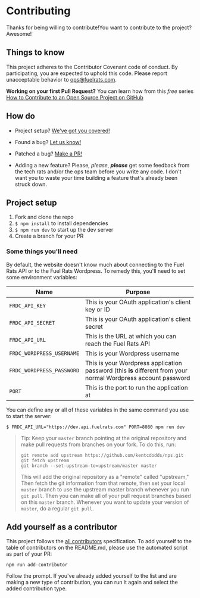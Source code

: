 # Contributing

Thanks for being willing to contribute!You want to contribute to the project? Awesome!

## Things to know

This project adheres to the Contributor Covenant code of conduct. By participating, you are expected to uphold this code. Please report unacceptable behavior to [ops@fuelrats.com](ops-email).

**Working on your first Pull Request?** You can learn how from this *free* series
[How to Contribute to an Open Source Project on GitHub][egghead]

## How do

* Project setup?
  [We've got you covered!](#project-setup)

* Found a bug?
  [Let us know!](bugs)

* Patched a bug?
  [Make a PR!](new-pr)

* Adding a new feature?
  Please, *please*, ***please*** get some feedback from the tech rats and/or the ops team before you write any code. I don't want you to waste your time building a feature that's already been struck down.

## Project setup

1. Fork and clone the repo
2. `$ npm install` to install dependencies
3. `$ npm run dev` to start up the dev server
4. Create a branch for your PR

### Some things you'll need

By default, the website doesn't know much about connecting to the Fuel Rats API or to the Fuel Rats Wordpress. To remedy this, you'll need to set some environment variables:

| Name                      | Purpose                                                                                                        |
|---------------------------|----------------------------------------------------------------------------------------------------------------|
| `FRDC_API_KEY`            | This is your OAuth application's client key or ID                                                              |
| `FRDC_API_SECRET`         | This is your OAuth application's client secret                                                                 |
| `FRDC_API_URL`            | This is the URL at which you can reach the Fuel Rats API                                                       |
| `FRDC_WORDPRESS_USERNAME` | This is your Wordpress username                                                                                |
| `FRDC_WORDPRESS_PASSWORD` | This is your Wordpress application password (this **is** different from your normal Wordpress account password |
| `PORT`                    | This is the port to run the application at                                                                     |

You can define any or all of these variables in the same command you use to start the server:

```
$ FRDC_API_URL="https://dev.api.fuelrats.com" PORT=8080 npm run dev
```

> Tip: Keep your `master` branch pointing at the original repository and make
> pull requests from branches on your fork. To do this, run:
>
> ```
> git remote add upstream https://github.com/kentcdodds/nps.git
> git fetch upstream
> git branch --set-upstream-to=upstream/master master
> ```
>
> This will add the original repository as a "remote" called "upstream,"
> Then fetch the git information from that remote, then set your local `master`
> branch to use the upstream master branch whenever you run `git pull`.
> Then you can make all of your pull request branches based on this `master`
> branch. Whenever you want to update your version of `master`, do a regular
> `git pull`.

## Add yourself as a contributor

This project follows the [all contributors][all-contributors] specification.
To add yourself to the table of contributors on the README.md, please use the
automated script as part of your PR:

```console
npm run add-contributor
```

Follow the prompt. If you've already added yourself to the list and are making
a new type of contribution, you can run it again and select the added
contribution type.

[all-contributors]: https://github.com/kentcdodds/all-contributors
[bugs]: https://jira.fuelrats.com/servicedesk/customer/portal/2/create/4
[egghead]: https://egghead.io/series/how-to-contribute-to-an-open-source-project-on-github
[new-pr]: https://github.com/FuelRats/fuelrats.com/compare
[ops-email]: mailto:ops@fuelrats.com
